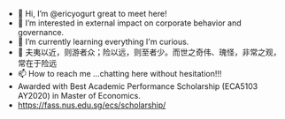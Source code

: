
- 👋 Hi, I’m @ericyogurt great to meet here!
- 👀 I’m interested in external impact on corporate behavior and governance.
- 🌱 I’m currently learning everything I'm curious.
- 💞️ 夫夷以近，则游者众；险以远，则至者少。而世之奇伟、瑰怪，非常之观，常在于险远
- 📫 How to reach me ...chatting here without hesitation!!!
- Awarded with Best Academic Performance Scholarship (ECA5103 AY2020) in Master of Economics.
- https://fass.nus.edu.sg/ecs/scholarship/ 

<!---
ericyogurt/ericyogurt is a ✨ special ✨ repository because its `README.md` (this file) appears on your GitHub profile.
You can click the Preview link to take a look at your changes.
--->
